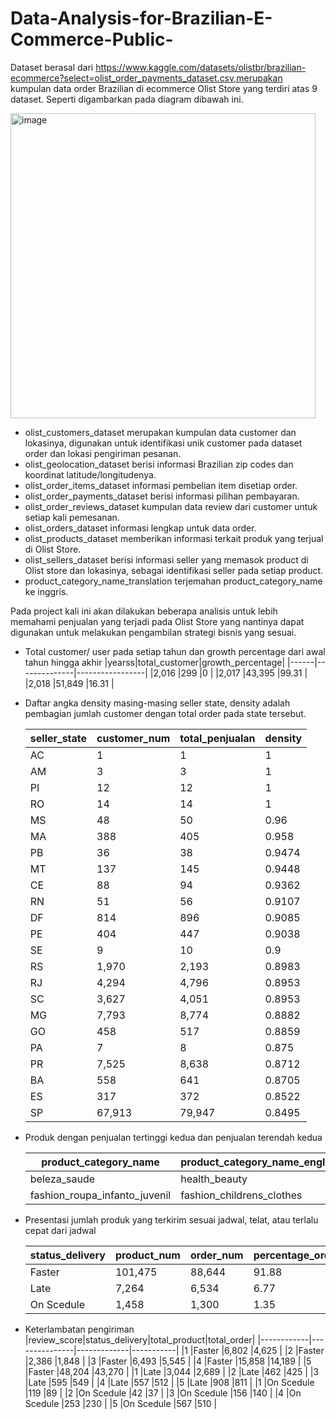 # Data-Analysis-for-Brazilian-E-Commerce-Public-
Dataset berasal dari https://www.kaggle.com/datasets/olistbr/brazilian-ecommerce?select=olist_order_payments_dataset.csv,merupakan kumpulan data order Brazilian di ecommerce Olist Store yang terdiri atas 9 dataset. Seperti digambarkan pada diagram dibawah ini.

<img width="488" alt="image" src="https://user-images.githubusercontent.com/49335273/206182773-f6cfef21-f693-4faf-b6c1-b50355c53a4d.png">

- olist_customers_dataset merupakan kumpulan data customer dan lokasinya, digunakan untuk identifikasi unik customer pada dataset order dan lokasi pengiriman pesanan.
- olist_geolocation_dataset berisi informasi Brazilian zip codes dan koordinat latitude/longitudenya.
- olist_order_items_dataset informasi pembelian item disetiap order.
- olist_order_payments_dataset berisi informasi pilihan pembayaran.
- olist_order_reviews_dataset kumpulan data review dari customer untuk setiap kali pemesanan.
- olist_orders_dataset informasi lengkap untuk data order.
- olist_products_dataset memberikan informasi terkait produk yang terjual di Olist Store.
- olist_sellers_dataset berisi informasi seller yang memasok product di Olist store dan lokasinya, sebagai identifikasi seller pada setiap product.
- product_category_name_translation terjemahan product_category_name ke inggris.
 
 Pada project kali ini akan dilakukan beberapa analisis untuk lebih memahami penjualan yang terjadi pada Olist Store yang nantinya dapat digunakan untuk melakukan pengambilan strategi bisnis yang sesuai. 
 - Total customer/ user pada setiap tahun dan growth percentage dari awal tahun hingga akhir
   |yearss|total_customer|growth_percentage|
   |------|--------------|-----------------|
   |2,016 |299           |0                |
   |2,017 |43,395        |99.31            |
   |2,018 |51,849        |16.31            |

  - Daftar angka density masing-masing seller state, density adalah pembagian jumlah customer dengan total order pada state tersebut. 
   
    |seller_state|customer_num|total_penjualan|density|
    |------------|------------|---------------|-------|
    |AC          |1           |1              |1      |
    |AM          |3           |3              |1      |
    |PI          |12          |12             |1      |
    |RO          |14          |14             |1      |
    |MS          |48          |50             |0.96   |
    |MA          |388         |405            |0.958  |
    |PB          |36          |38             |0.9474 |
    |MT          |137         |145            |0.9448 |
    |CE          |88          |94             |0.9362 |
    |RN          |51          |56             |0.9107 |
    |DF          |814         |896            |0.9085 |
    |PE          |404         |447            |0.9038 |
    |SE          |9           |10             |0.9    |
    |RS          |1,970       |2,193          |0.8983 |
    |RJ          |4,294       |4,796          |0.8953 |
    |SC          |3,627       |4,051          |0.8953 |
    |MG          |7,793       |8,774          |0.8882 |
    |GO          |458         |517            |0.8859 |
    |PA          |7           |8              |0.875  |
    |PR          |7,525       |8,638          |0.8712 |
    |BA          |558         |641            |0.8705 |
    |ES          |317         |372            |0.8522 |
    |SP          |67,913      |79,947         |0.8495 |
  
  - Produk dengan penjualan tertinggi kedua dan penjualan terendah kedua
  
    |product_category_name        |product_category_name_english|total_selling|
    |-----------------------------|-----------------------------|-------------|
    |beleza_saude                 |health_beauty                |9,670        |
    |fashion_roupa_infanto_juvenil|fashion_childrens_clothes    |8            |
    
  - Presentasi jumlah produk yang terkirim sesuai jadwal, telat, atau terlalu cepat dari jadwal
  
    |status_delivery|product_num|order_num|percentage_order|
    |---------------|-----------|---------|----------------|
    |Faster         |101,475    |88,644   |91.88           |
    |Late           |7,264      |6,534    |6.77            |
    |On Scedule     |1,458      |1,300    |1.35            |
   
- Keterlambatan pengiriman 
   |review_score|status_delivery|total_product|total_order|
   |------------|---------------|-------------|-----------|
   |1           |Faster         |6,802        |4,625      |
   |2           |Faster         |2,386        |1,848      |
   |3           |Faster         |6,493        |5,545      |
   |4           |Faster         |15,858       |14,189     |
   |5           |Faster         |48,204       |43,270     |
   |1           |Late           |3,044        |2,689      |
   |2           |Late           |462          |425        |
   |3           |Late           |595          |549        |
   |4           |Late           |557          |512        |
   |5           |Late           |908          |811        |
   |1           |On Scedule     |119          |89         |
   |2           |On Scedule     |42           |37         |
   |3           |On Scedule     |156          |140        |
   |4           |On Scedule     |253          |230        |
   |5           |On Scedule     |567          |510        |




 
